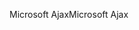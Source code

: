 <span data-ttu-id="6d601-101">Microsoft Ajax</span><span class="sxs-lookup"><span data-stu-id="6d601-101">Microsoft Ajax</span></span>